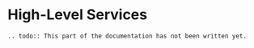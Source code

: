# High-Level Services

```eval_rst
.. todo:: This part of the documentation has not been written yet.
```

